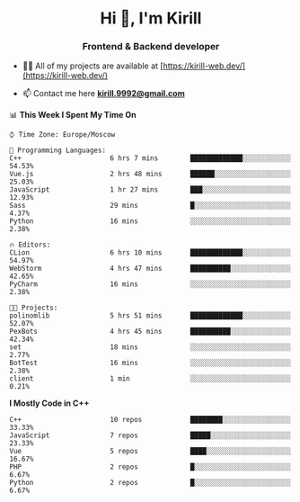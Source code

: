 <h1 align="center">Hi 👋, I'm Kirill</h1>
<h3 align="center">Frontend & Backend developer</h3>

- 👨‍💻 All of my projects are available at [https://kirill-web.dev/](https://kirill-web.dev/)

- 📫 Contact me here **kirill.9992@gmail.com**











<!--START_SECTION:waka-->
📊 **This Week I Spent My Time On** 

```text
⌚︎ Time Zone: Europe/Moscow

💬 Programming Languages: 
C++                      6 hrs 7 mins        █████████████░░░░░░░░░░░░   54.53% 
Vue.js                   2 hrs 48 mins       ██████░░░░░░░░░░░░░░░░░░░   25.03% 
JavaScript               1 hr 27 mins        ███░░░░░░░░░░░░░░░░░░░░░░   12.93% 
Sass                     29 mins             █░░░░░░░░░░░░░░░░░░░░░░░░   4.37% 
Python                   16 mins             ░░░░░░░░░░░░░░░░░░░░░░░░░   2.38%

🔥 Editors: 
CLion                    6 hrs 10 mins       █████████████░░░░░░░░░░░░   54.97% 
WebStorm                 4 hrs 47 mins       ██████████░░░░░░░░░░░░░░░   42.65% 
PyCharm                  16 mins             ░░░░░░░░░░░░░░░░░░░░░░░░░   2.38%

🐱‍💻 Projects: 
polinomlib               5 hrs 51 mins       █████████████░░░░░░░░░░░░   52.07% 
PexBots                  4 hrs 45 mins       ██████████░░░░░░░░░░░░░░░   42.34% 
set                      18 mins             ░░░░░░░░░░░░░░░░░░░░░░░░░   2.77% 
BotTest                  16 mins             ░░░░░░░░░░░░░░░░░░░░░░░░░   2.38% 
client                   1 min               ░░░░░░░░░░░░░░░░░░░░░░░░░   0.21%

```

**I Mostly Code in C++** 

```text
C++                      10 repos            ████████░░░░░░░░░░░░░░░░░   33.33% 
JavaScript               7 repos             █████░░░░░░░░░░░░░░░░░░░░   23.33% 
Vue                      5 repos             ████░░░░░░░░░░░░░░░░░░░░░   16.67% 
PHP                      2 repos             █░░░░░░░░░░░░░░░░░░░░░░░░   6.67% 
Python                   2 repos             █░░░░░░░░░░░░░░░░░░░░░░░░   6.67%

```



<!--END_SECTION:waka-->
